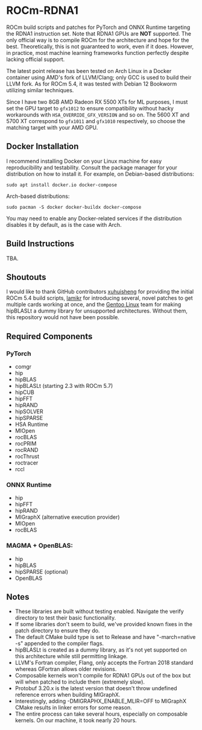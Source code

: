 # ROCm-RDNA1

ROCm build scripts and patches for PyTorch and ONNX Runtime targeting the RDNA1 instruction set. Note that RDNA1 GPUs are **NOT** supported. The only official way is to compile ROCm for the architecture and hope for the best. Theoretically, this is not guaranteed to work, even if it does. However, in practice, most machine learning frameworks function perfectly despite lacking official support.

The latest point release has been tested on Arch Linux in a Docker container using AMD's fork of LLVM/Clang; only GCC is used to build their LLVM fork. As for ROCm 5.4, it was tested with Debian 12 Bookworm utilizing similar techniques.

Since I have two 8GB AMD Radeon RX 5500 XTs for ML purposes, I must set the GPU target to `gfx1012` to ensure compatibility without hacky workarounds with `HSA_OVERRIDE_GFX_VERSION` and so on. The 5600 XT and 5700 XT correspond to `gfx1011` and `gfx1010` respectively, so choose the matching target with your AMD GPU.

## Docker Installation

I recommend installing Docker on your Linux machine for easy reproducibility and testability. Consult the package manager for your distribution on how to install it. For example, on Debian-based distributions:
```
sudo apt install docker.io docker-compose
```

Arch-based distributions:
```
sudo pacman -S docker docker-buildx docker-compose
```
You may need to enable any Docker-related services if the distribution disables it by default, as is the case with Arch.

## Build Instructions
TBA.

## Shoutouts

I would like to thank GitHub contributors [xuhuisheng](https://github.com/xuhuisheng) for providing the initial ROCm 5.4 build scripts, [lamikr](https://github.com/lamikr) for introducing several, novel patches to get multiple cards working at once, and the [Gentoo Linux](https://gentoo.org) team for making hipBLASLt a dummy library for unsupported architectures. Without them, this repository would not have been possible.

## Required Components
### PyTorch
 - comgr
 - hip
 - hipBLAS
 - hipBLASLt (starting 2.3 with ROCm 5.7)
 - hipCUB
 - hipFFT
 - hipRAND
 - hipSOLVER
 - hipSPARSE
 - HSA Runtime
 - MIOpen
 - rocBLAS
 - rocPRIM
 - rocRAND
 - rocThrust
 - roctracer
 - rccl

### ONNX Runtime
 - hip
 - hipFFT
 - hipRAND
 - MIGraphX (alternative execution provider)
 - MIOpen
 - rocBLAS

### MAGMA + OpenBLAS:
 - hip
 - hipBLAS
 - hipSPARSE (optional)
 - OpenBLAS

## Notes
 - These libraries are built without testing enabled. Navigate the verify directory to test their basic functionality.
 - If some libraries don't seem to build, we've provided known fixes in the patch directory to ensure they do.
 - The default CMake build type is set to Release and have "-march=native -s" appended to the compiler flags.
 - hipBLASLt is created as a dummy library, as it's not yet supported on this architecture while still permitting linkage.
 - LLVM's Fortran compiler, Flang, only accepts the Fortran 2018 standard whereas GFortran allows older revisions.
 - Composable kernels won't compile for RDNA1 GPUs out of the box but will when patched to include them (extremely slow).
 - Protobuf 3.20.x is the latest version that doesn't throw undefined reference errors when building MIGraphX.
 - Interestingly, adding -DMIGRAPHX_ENABLE_MLIR=OFF to MIGraphX CMake results in linker errors for some reason.
 - The entire process can take several hours, especially on composable kernels. On our machine, it took nearly 20 hours.
